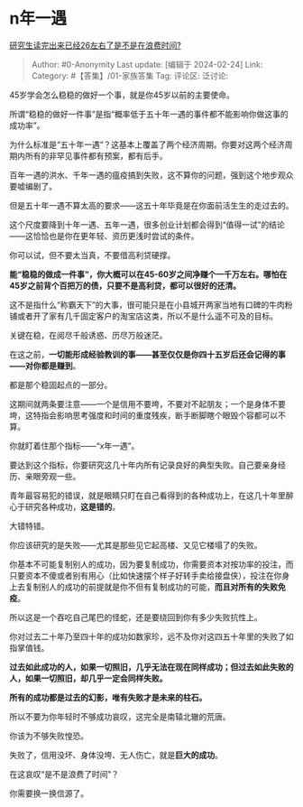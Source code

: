 # n年一遇
[研究生读完出来已经26左右了是不是在浪费时间?](https://www.zhihu.com/question/644825076/answer/3407154737)

> Author: #0-Anonymity
> Last update: [编辑于 2024-02-24]
> Link:
> Category: #【答集】/01-家族答集
> Tag:
> 评论区:
> 泛讨论:

45岁学会怎么稳稳的做好一个事，就是你45岁以前的主要使命。

所谓“稳稳的做好一件事”是指“概率低于五十年一遇的事件都不能影响你做这事的成功率”。

为什么标准是“五十年一遇”？这基本上覆盖了两个经济周期。你要对这两个经济周期内所有的非罕见事件都有预案，都有后手。

百年一遇的洪水、千年一遇的瘟疫搞到失败，这不算你的问题，强到这个地步观众要嘘编剧了。

但是五十年一遇不算太高的要求——这五十年毕竟是在你面前活生生的走过去的。

这个尺度要降到十年一遇、五年一遇，很多创业计划都会得到“值得一试”的结论——这恰恰也是你在更年轻、资历更浅时尝试的条件。

你可以试，但不要太当真，不要借高利贷硬撑。

**能“稳稳的做成一件事”，你大概可以在45-60岁之间净赚个一千万左右。哪怕在45岁之前背个百把万的债，只要不是高利贷，都可以很好的还清。**

这不是指什么“称霸天下”的大事，很可能只是在小县城开两家当地有口碑的牛肉粉铺或者开了家有几千固定客户的淘宝店这类，所以不是什么遥不可及的目标。

关键在稳，在阅尽千般诱惑、历尽万般迷茫。

在这之前，**一切能形成经验教训的事——甚至仅仅是你四十五岁后还会记得的事——对你都是赚到**。

都是那个稳固起点的一部分。

这期间就两条要注意——一个是信用不要垮，不要对不起朋友；一个是身体不要垮，这特指会影响思考强度和时间的重度残疾，断手断脚瞎个眼毁个容都可以不算。

你就盯着住那个指标——“x年一遇”。

要达到这个指标，你要研究这几十年内所有记录良好的典型失败。自己要亲身经历、亲眼旁观一些。

青年最容易犯的错误，就是眼睛只盯在自己看得到的各种成功上，在这几十年里醉心于研究各种成功，**这是错的**。

大错特错。

你应该研究的是失败——尤其是那些见它起高楼、又见它楼塌了的失败。

你基本不可能复制别人的成功，因为要复制成功，你需要资本对按功率的投注，而只要资本不傻或者别有用心（比如快速摆个样子好转手卖给接盘侠），投注在你身上去复制别人的成功的前提就是你不但有复制成功的可能，**而且对所有的失败免疫**。

所以这是一个吞吃自己尾巴的怪蛇，还是要绕回到你有多少失败抗性上。

你对过去二十年乃至四十年的成功如数家珍，远不及你对这四五十年里的失败了如指掌值钱。

**过去如此成功的人，如果一切照旧，几乎无法在现在同样成功；但过去如此失败的人，如果一切照旧，却几乎一定会同样失败。**

**所有的成功都是过去的幻影，唯有失败才是未来的柱石。**

所以不要为你年轻时不够成功哀叹，这完全是南辕北辙的荒唐。

你该为不够失败惶恐。

失败了，信用没坏、身体没垮、无人伤亡，就是**巨大的成功**。

在这哀叹“是不是浪费了时间”？

你需要换一换信源了。
